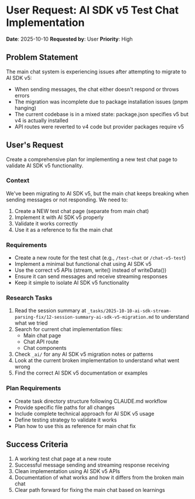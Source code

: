 # User Request: AI SDK v5 Test Chat Implementation

**Date**: 2025-10-10
**Requested by**: User
**Priority**: High

## Problem Statement

The main chat system is experiencing issues after attempting to migrate to AI SDK v5:
- When sending messages, the chat either doesn't respond or throws errors
- The migration was incomplete due to package installation issues (pnpm hanging)
- The current codebase is in a mixed state: package.json specifies v5 but v4 is actually installed
- API routes were reverted to v4 code but provider packages require v5

## User's Request

Create a comprehensive plan for implementing a new test chat page to validate AI SDK v5 functionality.

### Context
We've been migrating to AI SDK v5, but the main chat keeps breaking when sending messages or not responding. We need to:
1. Create a NEW test chat page (separate from main chat)
2. Implement it with AI SDK v5 properly
3. Validate it works correctly
4. Use it as a reference to fix the main chat

### Requirements
- Create a new route for the test chat (e.g., `/test-chat` or `/chat-v5-test`)
- Implement a minimal but functional chat using AI SDK v5
- Use the correct v5 APIs (stream, write() instead of writeData())
- Ensure it can send messages and receive streaming responses
- Keep it simple to isolate AI SDK v5 functionality

### Research Tasks
1. Read the session summary at `_tasks/2025-10-10-ai-sdk-stream-parsing-fix/12-session-summary-ai-sdk-v5-migration.md` to understand what we tried
2. Search for current chat implementation files:
   - Main chat page
   - Chat API route
   - Chat components
3. Check `_ai/` for any AI SDK v5 migration notes or patterns
4. Look at the current broken implementation to understand what went wrong
5. Find the correct AI SDK v5 documentation or examples

### Plan Requirements
- Create task directory structure following CLAUDE.md workflow
- Provide specific file paths for all changes
- Include complete technical approach for AI SDK v5 usage
- Define testing strategy to validate it works
- Plan how to use this as reference for main chat fix

## Success Criteria

1. A working test chat page at a new route
2. Successful message sending and streaming response receiving
3. Clean implementation using AI SDK v5 APIs
4. Documentation of what works and how it differs from the broken main chat
5. Clear path forward for fixing the main chat based on learnings
